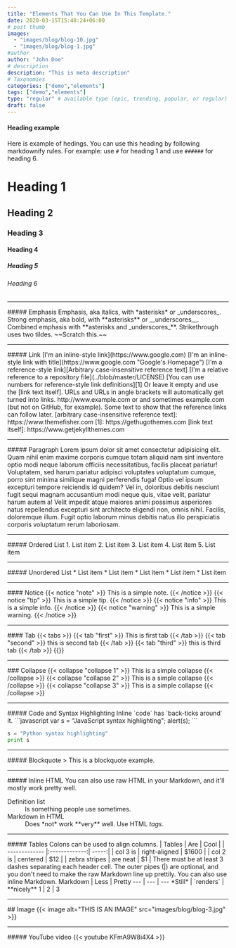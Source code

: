 ```yaml
---
title: "Elements That You Can Use In This Template."
date: 2020-03-15T15:40:24+06:00
# post thumb
images:
  - "images/blog/blog-10.jpg"
  - "images/blog/blog-1.jpg"
#author
author: "John Doe"
# description
description: "This is meta description"
# Taxonomies
categories: ["demo","elements"]
tags: ["demo","elements"]
type: "regular" # available type (epic, trending, popular, or regular)
draft: false
---
```


#### Heading example
Here is example of hedings. You can use this heading by following markdownify rules. For example: use `#` for heading 1 and use `######` for heading 6.
# Heading 1
## Heading 2
### Heading 3
#### Heading 4
##### Heading 5
###### Heading 6
<hr>
##### Emphasis
Emphasis, aka italics, with *asterisks* or _underscores_.
Strong emphasis, aka bold, with **asterisks** or __underscores__.
Combined emphasis with **asterisks and _underscores_**.
Strikethrough uses two tildes. ~~Scratch this.~~
<hr>
##### Link
[I'm an inline-style link](https://www.google.com)
[I'm an inline-style link with title](https://www.google.com "Google's Homepage")
[I'm a reference-style link][Arbitrary case-insensitive reference text]
[I'm a relative reference to a repository file](../blob/master/LICENSE)
[You can use numbers for reference-style link definitions][1]
Or leave it empty and use the [link text itself].
URLs and URLs in angle brackets will automatically get turned into links. 
http://www.example.com or <http://www.example.com> and sometimes 
example.com (but not on GitHub, for example).
Some text to show that the reference links can follow later.
[arbitrary case-insensitive reference text]: https://www.themefisher.com
[1]: https://gethugothemes.com
[link text itself]: https://www.getjekyllthemes.com
<hr>
##### Paragraph
Lorem ipsum dolor sit amet consectetur adipisicing elit. Quam nihil enim maxime corporis cumque totam aliquid nam sint inventore optio modi neque laborum officiis necessitatibus, facilis placeat pariatur! Voluptatem, sed harum pariatur adipisci voluptates voluptatum cumque, porro sint minima similique magni perferendis fuga! Optio vel ipsum excepturi tempore reiciendis id quidem? Vel in, doloribus debitis nesciunt fugit sequi magnam accusantium modi neque quis, vitae velit, pariatur harum autem a! Velit impedit atque maiores animi possimus asperiores natus repellendus excepturi sint architecto eligendi non, omnis nihil. Facilis, doloremque illum. Fugit optio laborum minus debitis natus illo perspiciatis corporis voluptatum rerum laboriosam.
<hr>
##### Ordered List
1. List item
2. List item
3. List item
4. List item
5. List item
<hr>
##### Unordered List
* List item
* List item
* List item
* List item
* List item
<hr>
#### Notice
{{< notice "note" >}}
  This is a simple note.
{{< /notice >}}
{{< notice "tip" >}}
  This is a simple tip.
{{< /notice >}}
{{< notice "info" >}}
  This is a simple info.
{{< /notice >}}
{{< notice "warning" >}}
  This is a simple warning.
{{< /notice >}}
<hr>
#### Tab
{{< tabs >}}
  {{< tab "first" >}}
   This is first tab
  {{< /tab >}}
  {{< tab "second" >}}
  this is second tab
  {{< /tab >}}
  {{< tab "third" >}}
  this is third tab
  {{< /tab >}}
{{</ tabs >}}
<hr>
### Collapse
{{< collapse "collapse 1" >}}
  This is a simple collapse
{{< /collapse >}}
{{< collapse "collapse 2" >}}
  This is a simple collapse
{{< /collapse >}}
{{< collapse "collapse 3" >}}
  This is a simple collapse
{{< /collapse >}}
<hr>
##### Code and Syntax Highlighting
Inline `code` has `back-ticks around` it.
```javascript
var s = "JavaScript syntax highlighting";
alert(s);
```
 
```python
s = "Python syntax highlighting"
print s
```
<hr>
##### Blockquote
> This is a blockquote example.
<hr>
##### Inline HTML
You can also use raw HTML in your Markdown, and it'll mostly work pretty well.
<dl>
  <dt>Definition list</dt>
  <dd>Is something people use sometimes.</dd>
  <dt>Markdown in HTML</dt>
  <dd>Does *not* work **very** well. Use HTML <em>tags</em>.</dd>
</dl>

<hr>
##### Tables
Colons can be used to align columns.
| Tables        | Are           | Cool  |
| ------------- |:-------------:| -----:|
| col 3 is      | right-aligned | $1600 |
| col 2 is      | centered      |   $12 |
| zebra stripes | are neat      |    $1 |
There must be at least 3 dashes separating each header cell.
The outer pipes (|) are optional, and you don't need to make the 
raw Markdown line up prettily. You can also use inline Markdown.
Markdown | Less | Pretty
--- | --- | ---
*Still* | `renders` | **nicely**
1 | 2 | 3
<hr>
## Image
{{< image alt="THIS IS AN IMAGE" src="images/blog/blog-3.jpg" >}}
<hr>
##### YouTube video
{{< youtube KFmA9W8i4X4 >}}